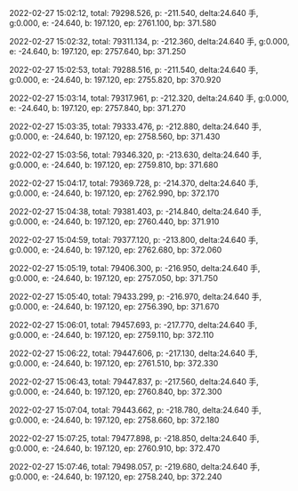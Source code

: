 2022-02-27 15:02:12, total: 79298.526, p: -211.540, delta:24.640 手, g:0.000, e: -24.640, b: 197.120, ep: 2761.100, bp: 371.580

2022-02-27 15:02:32, total: 79311.134, p: -212.360, delta:24.640 手, g:0.000, e: -24.640, b: 197.120, ep: 2757.640, bp: 371.250

2022-02-27 15:02:53, total: 79288.516, p: -211.540, delta:24.640 手, g:0.000, e: -24.640, b: 197.120, ep: 2755.820, bp: 370.920

2022-02-27 15:03:14, total: 79317.961, p: -212.320, delta:24.640 手, g:0.000, e: -24.640, b: 197.120, ep: 2757.840, bp: 371.270

2022-02-27 15:03:35, total: 79333.476, p: -212.880, delta:24.640 手, g:0.000, e: -24.640, b: 197.120, ep: 2758.560, bp: 371.430

2022-02-27 15:03:56, total: 79346.320, p: -213.630, delta:24.640 手, g:0.000, e: -24.640, b: 197.120, ep: 2759.810, bp: 371.680

2022-02-27 15:04:17, total: 79369.728, p: -214.370, delta:24.640 手, g:0.000, e: -24.640, b: 197.120, ep: 2762.990, bp: 372.170

2022-02-27 15:04:38, total: 79381.403, p: -214.840, delta:24.640 手, g:0.000, e: -24.640, b: 197.120, ep: 2760.440, bp: 371.910

2022-02-27 15:04:59, total: 79377.120, p: -213.800, delta:24.640 手, g:0.000, e: -24.640, b: 197.120, ep: 2762.680, bp: 372.060

2022-02-27 15:05:19, total: 79406.300, p: -216.950, delta:24.640 手, g:0.000, e: -24.640, b: 197.120, ep: 2757.050, bp: 371.750

2022-02-27 15:05:40, total: 79433.299, p: -216.970, delta:24.640 手, g:0.000, e: -24.640, b: 197.120, ep: 2756.390, bp: 371.670

2022-02-27 15:06:01, total: 79457.693, p: -217.770, delta:24.640 手, g:0.000, e: -24.640, b: 197.120, ep: 2759.110, bp: 372.110

2022-02-27 15:06:22, total: 79447.606, p: -217.130, delta:24.640 手, g:0.000, e: -24.640, b: 197.120, ep: 2761.510, bp: 372.330

2022-02-27 15:06:43, total: 79447.837, p: -217.560, delta:24.640 手, g:0.000, e: -24.640, b: 197.120, ep: 2760.840, bp: 372.300

2022-02-27 15:07:04, total: 79443.662, p: -218.780, delta:24.640 手, g:0.000, e: -24.640, b: 197.120, ep: 2758.660, bp: 372.180

2022-02-27 15:07:25, total: 79477.898, p: -218.850, delta:24.640 手, g:0.000, e: -24.640, b: 197.120, ep: 2760.910, bp: 372.470

2022-02-27 15:07:46, total: 79498.057, p: -219.680, delta:24.640 手, g:0.000, e: -24.640, b: 197.120, ep: 2758.240, bp: 372.240